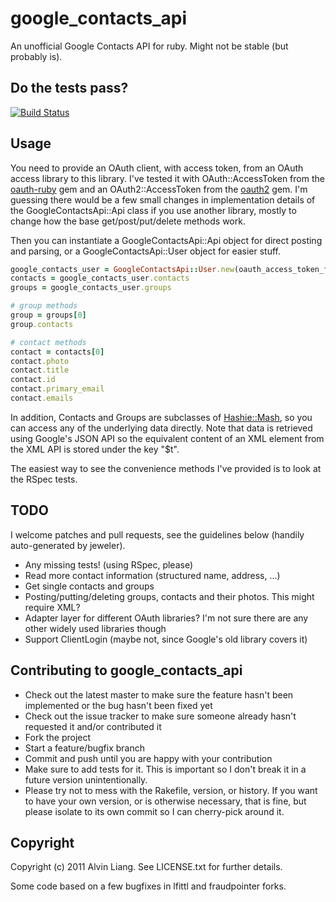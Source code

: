 # google_contacts_api

An unofficial Google Contacts API for ruby. Might not be stable (but probably is).

## Do the tests pass?

[![Build Status](https://travis-ci.org/aliang/google_contacts_api.png)](https://travis-ci.org/aliang/google_contacts_api)

## Usage

You need to provide an OAuth client, with access token, from an OAuth access library to this library. I've tested it with OAuth::AccessToken from the [oauth-ruby](https://github.com/oauth/oauth-ruby) gem and an OAuth2::AccessToken from the [oauth2](https://github.com/intridea/oauth2) gem. I'm guessing there would be a few small changes in implementation details of the GoogleContactsApi::Api class if you use another library, mostly to change how the base get/post/put/delete methods work.

Then you can instantiate a GoogleContactsApi::Api object for direct posting and parsing, or a
GoogleContactsApi::User object for easier stuff.

```ruby
google_contacts_user = GoogleContactsApi::User.new(oauth_access_token_for_user)
contacts = google_contacts_user.contacts
groups = google_contacts_user.groups

# group methods
group = groups[0]
group.contacts

# contact methods
contact = contacts[0]
contact.photo
contact.title
contact.id
contact.primary_email
contact.emails
```

In addition, Contacts and Groups are subclasses of [Hashie::Mash](https://github.com/intridea/hashie), so you can access any of the underlying data directly. Note that data is retrieved using Google's JSON API so the equivalent content of an XML element from the XML API is stored under the key "$t".

The easiest way to see the convenience methods I've provided is to look at the RSpec tests.

## TODO

I welcome patches and pull requests, see the guidelines below (handily auto-generated
by jeweler).

* Any missing tests! (using RSpec, please)
* Read more contact information (structured name, address, ...)
* Get single contacts and groups
* Posting/putting/deleting groups, contacts and their photos. This might require XML?
* Adapter layer for different OAuth libraries? I'm not sure there are any other widely used libraries though
* Support ClientLogin (maybe not, since Google's old library covers it)

## Contributing to google_contacts_api
 
* Check out the latest master to make sure the feature hasn't been implemented or the bug hasn't been fixed yet
* Check out the issue tracker to make sure someone already hasn't requested it and/or contributed it
* Fork the project
* Start a feature/bugfix branch
* Commit and push until you are happy with your contribution
* Make sure to add tests for it. This is important so I don't break it in a future version unintentionally.
* Please try not to mess with the Rakefile, version, or history. If you want to have your own version, or is otherwise necessary, that is fine, but please isolate to its own commit so I can cherry-pick around it.

## Copyright

Copyright (c) 2011 Alvin Liang. See LICENSE.txt for further details.

Some code based on a few bugfixes in lfittl and fraudpointer forks.